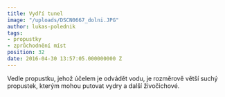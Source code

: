 ```yaml
---
title: Vydří tunel
image: "/uploads/DSCN0667_dolni.JPG"
author: lukas-polednik
tags:
- propustky
- zprůchodnění míst
position: 32
date: 2016-04-30 13:57:05.000000000 Z
---
```

Vedle propustku, jehož účelem je odvádět vodu, je rozměrově větší suchý
propustek, kterým mohou putovat vydry a další živočichové.

